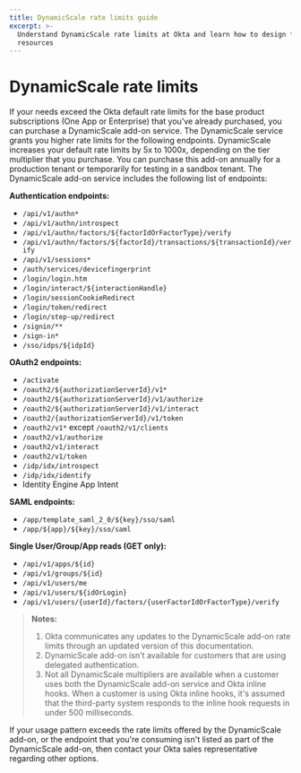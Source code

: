 ```yaml
---
title: DynamicScale rate limits guide
excerpt: >-
  Understand DynamicScale rate limits at Okta and learn how to design for efficient use of
  resources
---
```


# DynamicScale rate limits

If your needs exceed the Okta default rate limits for the base product subscriptions (One App or Enterprise) that you’ve already purchased, you can purchase a DynamicScale add-on service. The DynamicScale service grants you higher rate limits for the following endpoints. DynamicScale increases your default rate limits by 5x to 1000x, depending on the tier multiplier that you purchase. You can purchase this add-on annually for a production tenant or temporarily for testing in a sandbox tenant. The DynamicScale add-on service includes the following list of endpoints:

**Authentication endpoints:**

* `/api/v1/authn*`
* `/api/v1/authn/introspect`
* `/api/v1/authn/factors/${factorIdOrFactorType}/verify`
* `/api/v1/authn/factors/${factorId}/transactions/${transactionId}/verify`
* `/api/v1/sessions*`
* `/auth/services/devicefingerprint`
* `/login/login.htm`
* `/login/interact/${interactionHandle}`
* `/login/sessionCookieRedirect`
* `/login/token/redirect`
* `/login/step-up/redirect`
* `/signin/**`
* `/sign-in*`
* `/sso/idps/${idpId}`

**OAuth2 endpoints:**

* `/activate`
* `/oauth2/${authorizationServerId}/v1*`
* `/oauth2/${authorizationServerId}/v1/authorize`
* `/oauth2/${authorizationServerId}/v1/interact`
* `/oauth2/{authorizationServerId}/v1/token`
* `/oauth2/v1*` except `/oauth2/v1/clients`
* `/oauth2/v1/authorize`
* `/oauth2/v1/interact`
* `/oauth2/v1/token`
* `/idp/idx/introspect` <ApiLifecycle access="ie" />
* `/idp/idx/identify` <ApiLifecycle access="ie" />
* Identity Engine App Intent <ApiLifecycle access="ie" />

**SAML endpoints:**

* `/app/template_saml_2_0/${key}/sso/saml`
* `/app/${app}/${key}/sso/saml`

**Single User/Group/App reads (GET only):**

* `/api/v1/apps/${id}`
* `/api/v1/groups/${id}`
* `/api/v1/users/me`
* `/api/v1/users/${idOrLogin}`
* `/api/v1/users/{userId}/factors/{userFactorIdOrFactorType}/verify`

> **Notes:**
>
> 1. Okta communicates any updates to the DynamicScale add-on rate limits through an updated version of this documentation.
> 2. DynamicScale add-on isn't available for customers that are using delegated authentication.
> 3. Not all DynamicScale multipliers are available when a customer uses both the DynamicScale add-on service and Okta inline hooks. When a customer is using Okta inline hooks, it's assumed that the third-party system responds to the inline hook requests in under 500 milliseconds.
>

If your usage pattern exceeds the rate limits offered by the DynamicScale add-on, or the endpoint that you're consuming isn't listed as part of the DynamicScale add-on, then contact your Okta sales representative regarding other options.

